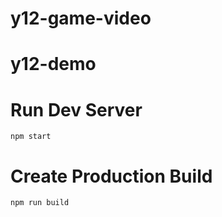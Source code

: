 # y12-game-video
# y12-demo

# Run Dev Server

```
npm start
```

# Create Production Build

```
npm run build
```